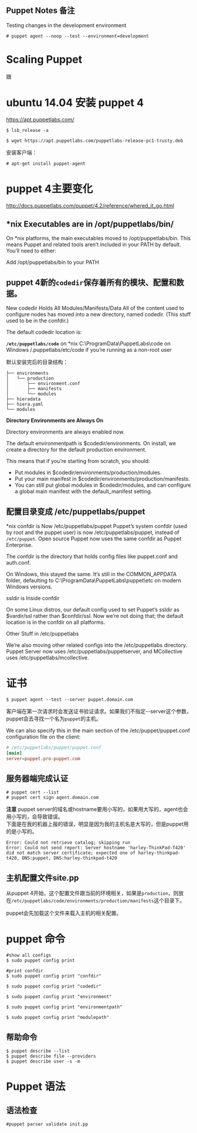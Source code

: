Puppet Notes 备注
-------

Testing changes in the development environment
```
# puppet agent --noop --test --environment=development
```




# Scaling Puppet
跟




# ubuntu 14.04 安装 puppet 4 

https://apt.puppetlabs.com/

```
$ lsb_release -a

$ wget https://apt.puppetlabs.com/puppetlabs-release-pc1-trusty.deb

```

安装客户端：
```
# apt-get install puppet-agent
```

# puppet 4主要变化

http://docs.puppetlabs.com/puppet/4.2/reference/whered_it_go.html

## *nix Executables are in /opt/puppetlabs/bin/
On *nix platforms, the main executables moved to /opt/puppetlabs/bin. This means Puppet and related tools aren’t included in your PATH by default. You’ll need to either:

Add /opt/puppetlabs/bin to your PATH



## puppet 4新的`codedir`保存着所有的模块、配置和数据。

New codedir Holds All Modules/Manifests/Data
All of the content used to configure nodes has moved into a new directory, named codedir. (This stuff used to be in the confdir.)

The default codedir location is:

**`/etc/puppetlabs/code`** on *nix
C:\ProgramData\PuppetLabs\code on Windows
<USER DIRECTORY>/.puppetlabs/etc/code if you’re running as a non-root user


默认安装完后的目录结构：
```
├── environments
│   └── production
│       ├── environment.conf
│       ├── manifests
│       └── modules
├── hieradata
├── hiera.yaml
└── modules
```

**Directory Environments are Always On**

Directory environments are always enabled now.

The default environmentpath is $codedir/environments. On install, we create a directory for the default production environment.

This means that if you’re starting from scratch, you should:

* Put modules in $codedir/environments/production/modules.
* Put your main manifest in $codedir/environments/production/manifests.
* You can still put global modules in $codedir/modules, and can configure a global main manifest with the default_manifest setting.

## 配置目录变成 /etc/puppetlabs/puppet
*nix confdir is Now /etc/puppetlabs/puppet
Puppet’s system confdir (used by root and the puppet user) is now /etc/puppetlabs/puppet, instead of `/etc/puppet`. Open source Puppet now uses the same confdir as Puppet Enterprise.

The confdir is the directory that holds config files like puppet.conf and auth.conf.

On Windows, this stayed the same. It’s still in the COMMON_APPDATA folder, defaulting to C:\ProgramData\PuppetLabs\puppet\etc on modern Windows versions.

ssldir is Inside confdir

On some Linux distros, our default config used to set Puppet’s ssldir as $vardir/ssl rather than $confdir/ssl. Now we’re not doing that; the default location is in the confdir on all platforms.

Other Stuff in /etc/puppetlabs

We’re also moving other related configs into the /etc/puppetlabs directory. Puppet Server now uses /etc/puppetlabs/puppetserver, and MCollective uses /etc/puppetlabs/mcollective.


# 证书

```
$ puppet agent --test --server puppet.domain.com
```
客户端在第一次请求时会发送证书验证请求。如果我们不指定--server这个参数，puppet会去寻找一个名为`puppet`的主机。

We can also specify this in the main section of the /etc/puppet/puppet.conf configuration file on the client:

``` conf
# /etc/puppetlabs/puppet/puppet.conf
[main]
server=puppet.pro-puppet.com
```

## 服务器端完成认证
```
# puppet cert --list
# puppet cert sign agent.domain.com
```

**注意**
puppet server的域名或hostname要用小写的，如果用大写的，agent也会用小写的，会导致错误。    
下面是在我的机器上报的错误，明显是因为我的主机名是大写的，但是puppet用的是小写的。

```
Error: Could not retrieve catalog; skipping run
Error: Could not send report: Server hostname 'harley-ThinkPad-T420' did not match server certificate; expected one of harley-thinkpad-t420, DNS:puppet, DNS:harley-thinkpad-t420
```



## 主机配置文件site.pp
从puppet 4开始，这个配置文件跟当前的环境相关，如果是`production`，则放在`/etc/puppetlabs/code/environments/production/manifests`这个目录下。

puppet会先加载这个文件来载入主机的相关配置。


# puppet 命令

```
#show all configs
$ sudo puppet config print

#print confdir
$ sudo puppet config print "confdir"

$ sudo puppet config print "codedir"

$ sudo puppet config print "environment"

$ sudo puppet config print "environmentpath"

$ sudo puppet config print "modulepath"
```
## 帮助命令
```
$ puppet describe --list
$ puppet describe file --providers
$ puppet describe user -s -m
```

# Puppet 语法

## 语法检查

```
#puppet parser validate init.pp
```






